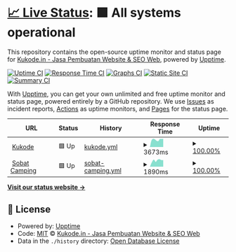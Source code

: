 # [📈 Live Status](https://lab.kukode.com): <!--live status--> **🟩 All systems operational**

This repository contains the open-source uptime monitor and status page for [Kukode.in - Jasa Pembuatan Website & SEO Web](https://kukode.in), powered by [Upptime](https://github.com/upptime/upptime).

[![Uptime CI](https://github.com/kukodein/uptime/workflows/Uptime%20CI/badge.svg)](https://github.com/kukodein/uptime/actions?query=workflow%3A%22Uptime+CI%22)
[![Response Time CI](https://github.com/kukodein/uptime/workflows/Response%20Time%20CI/badge.svg)](https://github.com/kukodein/uptime/actions?query=workflow%3A%22Response+Time+CI%22)
[![Graphs CI](https://github.com/kukodein/uptime/workflows/Graphs%20CI/badge.svg)](https://github.com/kukodein/uptime/actions?query=workflow%3A%22Graphs+CI%22)
[![Static Site CI](https://github.com/kukodein/uptime/workflows/Static%20Site%20CI/badge.svg)](https://github.com/kukodein/uptime/actions?query=workflow%3A%22Static+Site+CI%22)
[![Summary CI](https://github.com/kukodein/uptime/workflows/Summary%20CI/badge.svg)](https://github.com/kukodein/uptime/actions?query=workflow%3A%22Summary+CI%22)

With [Upptime](https://upptime.js.org), you can get your own unlimited and free uptime monitor and status page, powered entirely by a GitHub repository. We use [Issues](https://github.com/kukodein/uptime/issues) as incident reports, [Actions](https://github.com/kukodein/uptime/actions) as uptime monitors, and [Pages](https://lab.kukode.com) for the status page.

<!--start: status pages-->
<!-- This summary is generated by Upptime (https://github.com/upptime/upptime) -->
<!-- Do not edit this manually, your changes will be overwritten -->
<!-- prettier-ignore -->
| URL | Status | History | Response Time | Uptime |
| --- | ------ | ------- | ------------- | ------ |
| <img alt="" src="https://icons.duckduckgo.com/ip3/kukode.com.ico" height="13"> [Kukode](https://kukode.com) | 🟩 Up | [kukode.yml](https://github.com/kukodein/uptime/commits/HEAD/history/kukode.yml) | <details><summary><img alt="Response time graph" src="./graphs/kukode/response-time-week.png" height="20"> 3673ms</summary><br><a href="https://lab.kukode.com/uptime/history/kukode"><img alt="Response time 2304" src="https://img.shields.io/endpoint?url=https%3A%2F%2Fraw.githubusercontent.com%2Fkukodein%2Fuptime%2FHEAD%2Fapi%2Fkukode%2Fresponse-time.json"></a><br><a href="https://lab.kukode.com/uptime/history/kukode"><img alt="24-hour response time 3003" src="https://img.shields.io/endpoint?url=https%3A%2F%2Fraw.githubusercontent.com%2Fkukodein%2Fuptime%2FHEAD%2Fapi%2Fkukode%2Fresponse-time-day.json"></a><br><a href="https://lab.kukode.com/uptime/history/kukode"><img alt="7-day response time 3673" src="https://img.shields.io/endpoint?url=https%3A%2F%2Fraw.githubusercontent.com%2Fkukodein%2Fuptime%2FHEAD%2Fapi%2Fkukode%2Fresponse-time-week.json"></a><br><a href="https://lab.kukode.com/uptime/history/kukode"><img alt="30-day response time 3440" src="https://img.shields.io/endpoint?url=https%3A%2F%2Fraw.githubusercontent.com%2Fkukodein%2Fuptime%2FHEAD%2Fapi%2Fkukode%2Fresponse-time-month.json"></a><br><a href="https://lab.kukode.com/uptime/history/kukode"><img alt="1-year response time 2304" src="https://img.shields.io/endpoint?url=https%3A%2F%2Fraw.githubusercontent.com%2Fkukodein%2Fuptime%2FHEAD%2Fapi%2Fkukode%2Fresponse-time-year.json"></a></details> | <details><summary><a href="https://lab.kukode.com/uptime/history/kukode">100.00%</a></summary><a href="https://lab.kukode.com/uptime/history/kukode"><img alt="All-time uptime 99.93%" src="https://img.shields.io/endpoint?url=https%3A%2F%2Fraw.githubusercontent.com%2Fkukodein%2Fuptime%2FHEAD%2Fapi%2Fkukode%2Fuptime.json"></a><br><a href="https://lab.kukode.com/uptime/history/kukode"><img alt="24-hour uptime 100.00%" src="https://img.shields.io/endpoint?url=https%3A%2F%2Fraw.githubusercontent.com%2Fkukodein%2Fuptime%2FHEAD%2Fapi%2Fkukode%2Fuptime-day.json"></a><br><a href="https://lab.kukode.com/uptime/history/kukode"><img alt="7-day uptime 100.00%" src="https://img.shields.io/endpoint?url=https%3A%2F%2Fraw.githubusercontent.com%2Fkukodein%2Fuptime%2FHEAD%2Fapi%2Fkukode%2Fuptime-week.json"></a><br><a href="https://lab.kukode.com/uptime/history/kukode"><img alt="30-day uptime 99.96%" src="https://img.shields.io/endpoint?url=https%3A%2F%2Fraw.githubusercontent.com%2Fkukodein%2Fuptime%2FHEAD%2Fapi%2Fkukode%2Fuptime-month.json"></a><br><a href="https://lab.kukode.com/uptime/history/kukode"><img alt="1-year uptime 99.93%" src="https://img.shields.io/endpoint?url=https%3A%2F%2Fraw.githubusercontent.com%2Fkukodein%2Fuptime%2FHEAD%2Fapi%2Fkukode%2Fuptime-year.json"></a></details>
| <img alt="" src="https://icons.duckduckgo.com/ip3/sobatcamping.com.ico" height="13"> [Sobat Camping](https://sobatcamping.com) | 🟩 Up | [sobat-camping.yml](https://github.com/kukodein/uptime/commits/HEAD/history/sobat-camping.yml) | <details><summary><img alt="Response time graph" src="./graphs/sobat-camping/response-time-week.png" height="20"> 1890ms</summary><br><a href="https://lab.kukode.com/uptime/history/sobat-camping"><img alt="Response time 1770" src="https://img.shields.io/endpoint?url=https%3A%2F%2Fraw.githubusercontent.com%2Fkukodein%2Fuptime%2FHEAD%2Fapi%2Fsobat-camping%2Fresponse-time.json"></a><br><a href="https://lab.kukode.com/uptime/history/sobat-camping"><img alt="24-hour response time 2123" src="https://img.shields.io/endpoint?url=https%3A%2F%2Fraw.githubusercontent.com%2Fkukodein%2Fuptime%2FHEAD%2Fapi%2Fsobat-camping%2Fresponse-time-day.json"></a><br><a href="https://lab.kukode.com/uptime/history/sobat-camping"><img alt="7-day response time 1890" src="https://img.shields.io/endpoint?url=https%3A%2F%2Fraw.githubusercontent.com%2Fkukodein%2Fuptime%2FHEAD%2Fapi%2Fsobat-camping%2Fresponse-time-week.json"></a><br><a href="https://lab.kukode.com/uptime/history/sobat-camping"><img alt="30-day response time 1817" src="https://img.shields.io/endpoint?url=https%3A%2F%2Fraw.githubusercontent.com%2Fkukodein%2Fuptime%2FHEAD%2Fapi%2Fsobat-camping%2Fresponse-time-month.json"></a><br><a href="https://lab.kukode.com/uptime/history/sobat-camping"><img alt="1-year response time 1770" src="https://img.shields.io/endpoint?url=https%3A%2F%2Fraw.githubusercontent.com%2Fkukodein%2Fuptime%2FHEAD%2Fapi%2Fsobat-camping%2Fresponse-time-year.json"></a></details> | <details><summary><a href="https://lab.kukode.com/uptime/history/sobat-camping">100.00%</a></summary><a href="https://lab.kukode.com/uptime/history/sobat-camping"><img alt="All-time uptime 99.97%" src="https://img.shields.io/endpoint?url=https%3A%2F%2Fraw.githubusercontent.com%2Fkukodein%2Fuptime%2FHEAD%2Fapi%2Fsobat-camping%2Fuptime.json"></a><br><a href="https://lab.kukode.com/uptime/history/sobat-camping"><img alt="24-hour uptime 100.00%" src="https://img.shields.io/endpoint?url=https%3A%2F%2Fraw.githubusercontent.com%2Fkukodein%2Fuptime%2FHEAD%2Fapi%2Fsobat-camping%2Fuptime-day.json"></a><br><a href="https://lab.kukode.com/uptime/history/sobat-camping"><img alt="7-day uptime 100.00%" src="https://img.shields.io/endpoint?url=https%3A%2F%2Fraw.githubusercontent.com%2Fkukodein%2Fuptime%2FHEAD%2Fapi%2Fsobat-camping%2Fuptime-week.json"></a><br><a href="https://lab.kukode.com/uptime/history/sobat-camping"><img alt="30-day uptime 100.00%" src="https://img.shields.io/endpoint?url=https%3A%2F%2Fraw.githubusercontent.com%2Fkukodein%2Fuptime%2FHEAD%2Fapi%2Fsobat-camping%2Fuptime-month.json"></a><br><a href="https://lab.kukode.com/uptime/history/sobat-camping"><img alt="1-year uptime 99.97%" src="https://img.shields.io/endpoint?url=https%3A%2F%2Fraw.githubusercontent.com%2Fkukodein%2Fuptime%2FHEAD%2Fapi%2Fsobat-camping%2Fuptime-year.json"></a></details>

<!--end: status pages-->

[**Visit our status website →**](https://lab.kukode.com)

## 📄 License

- Powered by: [Upptime](https://github.com/upptime/upptime)
- Code: [MIT](./LICENSE) © [Kukode.in - Jasa Pembuatan Website & SEO Web](https://kukode.in)
- Data in the `./history` directory: [Open Database License](https://opendatacommons.org/licenses/odbl/1-0/)
